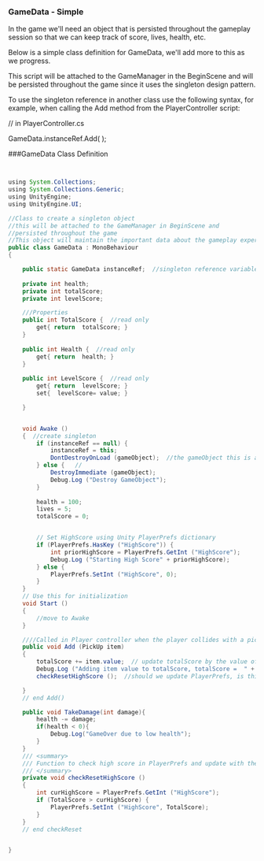 ### GameData - Simple

In the game we'll need an object that is persisted throughout the gameplay session so that we can keep track of score, lives, health, etc.  

Below is a simple class definition for GameData, we'll add more to this as we progress.

This script will be attached to the GameManager in the BeginScene and will be persisted throughout the game since it uses the singleton design pattern.

To use the singleton reference in another class use the following syntax, for example, when calling the Add method from the PlayerController script:

// in PlayerController.cs

GameData.instanceRef.Add( );


###GameData Class Definition

```java


using System.Collections;
using System.Collections.Generic;
using UnityEngine;
using UnityEngine.UI;

//Class to create a singleton object
//this will be attached to the GameManager in BeginScene and
//persisted throughout the game
//This object will maintain the important data about the gameplay experience
public class GameData : MonoBehaviour
{

	public static GameData instanceRef;  //singleton reference variable
	
	private int health;
	private int totalScore;
	private int levelScore;

	///Properties
	public int TotalScore {  //read only
		get{ return  totalScore; }
	}
	
	public int Health {  //read only
		get{ return  health; }
	}
	
	public int LevelScore {  //read only
		get{ return  levelScore; }
		set{  levelScore= value; }

	}


	void Awake ()
	{  //create singleton
		if (instanceRef == null) {
			instanceRef = this;
			DontDestroyOnLoad (gameObject);  //the gameObject this is attached to 
		} else {   //
			DestroyImmediate (gameObject);   
			Debug.Log ("Destroy GameObject");
		}
		
		health = 100;
		lives = 5;
		totalScore = 0;


		// Set HighScore using Unity PlayerPrefs dictionary
		if (PlayerPrefs.HasKey ("HighScore")) {
			int priorHighScore = PlayerPrefs.GetInt ("HighScore");
			Debug.Log ("Starting High Score" + priorHighScore);
		} else {
			PlayerPrefs.SetInt ("HighScore", 0);
		}
	}
	// Use this for initialization
	void Start ()
	{
		//move to Awake
	}

	////Called in Player controller when the player collides with a pickup    
	public void Add (PickUp item)
	{
		totalScore += item.value;  // update totalScore by the value of this current item
		Debug.Log ("Adding item value to totalScore, totalScore =  " + totalScore);
		checkResetHighScore ();  //should we update PlayerPrefs, is this the alltime high score?

	}
	// end Add()

	public void TakeDamage(int damage){        health -= damage;        if(health < 0){            Debug.Log("GameOver due to low health");        }    }
	/// <summary>
	/// Function to check high score in PlayerPrefs and update with the current high score if necessary
	/// </summary>
	private void checkResetHighScore ()
	{
		int curHighScore = PlayerPrefs.GetInt ("HighScore");
		if (TotalScore > curHighScore) {
			PlayerPrefs.SetInt ("HighScore", TotalScore);
		}
	}
	// end checkReset


}



```